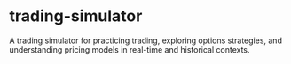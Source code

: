 # trading-simulator
A trading simulator for practicing trading, exploring options strategies, and understanding pricing models in real-time and historical contexts.
